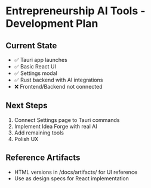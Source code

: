 # Entrepreneurship AI Tools - Development Plan

## Current State
- ✅ Tauri app launches
- ✅ Basic React UI
- ✅ Settings modal
- ✅ Rust backend with AI integrations
- ❌ Frontend/Backend not connected

## Next Steps
1. Connect Settings page to Tauri commands
2. Implement Idea Forge with real AI
3. Add remaining tools
4. Polish UX

## Reference Artifacts
- HTML versions in /docs/artifacts/ for UI reference
- Use as design specs for React implementation
